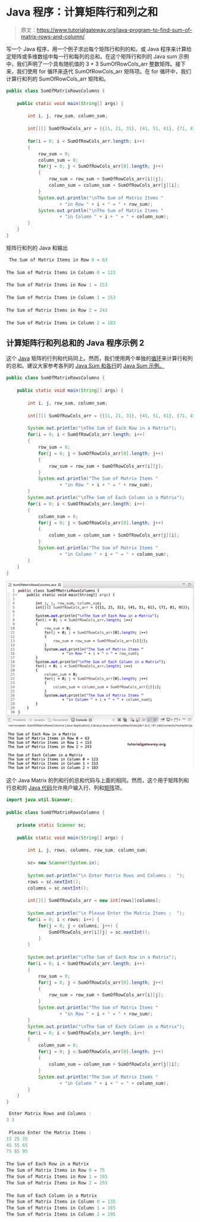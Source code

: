 # Java 程序：计算矩阵行和列之和

> 原文：<https://www.tutorialgateway.org/java-program-to-find-sum-of-matrix-rows-and-column/>

写一个 Java 程序，用一个例子求出每个矩阵行和列的和。或 Java 程序来计算给定矩阵或多维数组中每一行和每列的总和。在这个矩阵行和列的 Java sum 示例中，我们声明了一个具有随机值的 3 * 3 SumOfRowCols_arr 整数矩阵。接下来，我们使用 for 循环来迭代 SumOfRowCols_arr 矩阵项。在 for 循环中，我们计算行和列的 SumOfRowCols_arr 矩阵和。

```java
public class SumOfMatrixRowsColumns {

	public static void main(String[] args) {

		int i, j, row_sum, column_sum;	

		int[][] SumOfRowCols_arr = {{11, 21, 31}, {41, 51, 61}, {71, 81, 91}};

		for(i = 0; i < SumOfRowCols_arr.length; i++)
		{
			row_sum = 0;
			column_sum = 0;
			for(j = 0; j < SumOfRowCols_arr[0].length; j++)
			{
				row_sum = row_sum + SumOfRowCols_arr[i][j];
				column_sum = column_sum + SumOfRowCols_arr[j][i];
			}
			System.out.println("\nThe Sum of Matrix Items "
					+ "in Row " + i + " = " + row_sum);
			System.out.println("\nThe Sum of Matrix Items "
					+ "in Column " + i + " = " + column_sum);
		}
	}
}
```

矩阵行和列的 Java 和输出

```java
 The Sum of Matrix Items in Row 0 = 63

The Sum of Matrix Items in Column 0 = 123

The Sum of Matrix Items in Row 1 = 153

The Sum of Matrix Items in Column 1 = 153

The Sum of Matrix Items in Row 2 = 243

The Sum of Matrix Items in Column 2 = 183
```

## 计算矩阵行和列总和的 Java 程序示例 2

这个 [Java](https://www.tutorialgateway.org/java-tutorial/) 矩阵的行列和代码同上。然而，我们使用两个单独的[循环](https://www.tutorialgateway.org/java-for-loop/)来计算行和列的总和。建议大家参考各列的 [Java Sum 和各行](https://www.tutorialgateway.org/java-program-to-find-sum-of-each-matrix-row/)的 [Java Sum 示例。](https://www.tutorialgateway.org/java-program-to-find-sum-of-each-matrix-row/)

```java
public class SumOfMatrixRowsColumns {

	public static void main(String[] args) {

		int i, j, row_sum, column_sum;	

		int[][] SumOfRowCols_arr = {{11, 21, 31}, {41, 51, 61}, {71, 81, 91}};

		System.out.println("\nThe Sum of Each Row in a Matrix");	
		for(i = 0; i < SumOfRowCols_arr.length; i++)
		{
			row_sum = 0;
			for(j = 0; j < SumOfRowCols_arr[0].length; j++)
			{
				row_sum = row_sum + SumOfRowCols_arr[i][j];
			}
			System.out.println("The Sum of Matrix Items "
					+ "in Row " + i + " = " + row_sum);
		}
		System.out.println("\nThe Sum of Each Column in a Matrix");
		for(i = 0; i < SumOfRowCols_arr.length; i++)
		{
			column_sum = 0;
			for(j = 0; j < SumOfRowCols_arr[0].length; j++)
			{
				column_sum = column_sum + SumOfRowCols_arr[j][i];
			}
			System.out.println("The Sum of Matrix Items "
					+ "in Column " + i + " = " + column_sum);
		}
	}
}
```

![Java Program to calculate Sum of Matrix Rows and Column 2](img/c1b5ade660fb089934af6b18cd60d1cc.png)

这个 Java Matrix 的列和行的总和代码与上面的相同。然而，这个用于矩阵列和行总和的 [Java 代码](https://www.tutorialgateway.org/learn-java-programs/)允许用户输入行、列和[矩阵](https://www.tutorialgateway.org/two-dimensional-array-in-java/)项。

```java
import java.util.Scanner;

public class SumOfMatrixRowsColumns {

	private static Scanner sc;

	public static void main(String[] args) {

		int i, j, rows, columns, row_sum, column_sum;	

		sc= new Scanner(System.in);

		System.out.println("\n Enter Matrix Rows and Columns :  ");
		rows = sc.nextInt();
		columns = sc.nextInt();

		int[][] SumOfRowCols_arr = new int[rows][columns];

		System.out.println("\n Please Enter the Matrix Items :  ");
		for(i = 0; i < rows; i++) {
			for(j = 0; j < columns; j++) {
				SumOfRowCols_arr[i][j] = sc.nextInt();
			}		
		}

		System.out.println("\nThe Sum of Each Row in a Matrix");	
		for(i = 0; i < SumOfRowCols_arr.length; i++)
		{
			row_sum = 0;
			for(j = 0; j < SumOfRowCols_arr[0].length; j++)
			{
				row_sum = row_sum + SumOfRowCols_arr[i][j];
			}
			System.out.println("The Sum of Matrix Items "
					+ "in Row " + i + " = " + row_sum);
		}
		System.out.println("\nThe Sum of Each Column in a Matrix");
		for(i = 0; i < SumOfRowCols_arr.length; i++)
		{
			column_sum = 0;
			for(j = 0; j < SumOfRowCols_arr[0].length; j++)
			{
				column_sum = column_sum + SumOfRowCols_arr[j][i];
			}
			System.out.println("The Sum of Matrix Items "
					+ "in Column " + i + " = " + column_sum);
		}
	}
}
```

```java
 Enter Matrix Rows and Columns :  
3 3

 Please Enter the Matrix Items :  
15 25 35
45 55 65
75 85 95

The Sum of Each Row in a Matrix
The Sum of Matrix Items in Row 0 = 75
The Sum of Matrix Items in Row 1 = 165
The Sum of Matrix Items in Row 2 = 255

The Sum of Each Column in a Matrix
The Sum of Matrix Items in Column 0 = 135
The Sum of Matrix Items in Column 1 = 165
The Sum of Matrix Items in Column 2 = 195
```